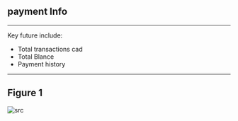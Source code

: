 ## payment Info
---
Key future include:

- Total transactions cad
- Total Blance
- Payment history

---

## Figure 1
 
 ![src](/assets/dashkit/payment-info.jpeg)

